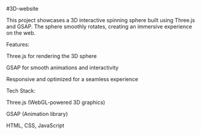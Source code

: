 #3D-website

This project showcases a 3D interactive spinning sphere built using Three.js and GSAP. The sphere smoothly rotates, creating an immersive experience on the web.

Features:

Three.js for rendering the 3D sphere

GSAP for smooth animations and interactivity

Responsive and optimized for a seamless experience

Tech Stack:

Three.js (WebGL-powered 3D graphics)

GSAP (Animation library)

HTML, CSS, JavaScript


